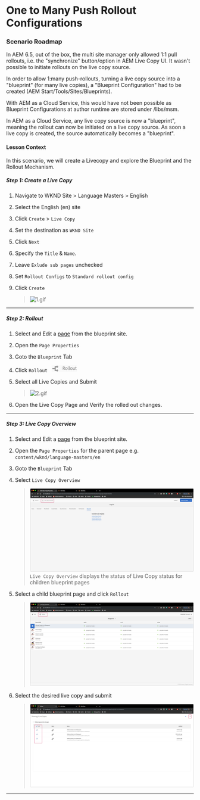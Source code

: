 
# One to Many Push Rollout Configurations 

### Scenario Roadmap

In AEM 6.5, out of the box, the multi site manager only allowed 1:1 pull rollouts, i.e. the "synchronize" button/option in AEM Live Copy UI. It wasn't possible to initiate rollouts on the live copy source.

In order to allow 1:many push-rollouts, turning a live copy source into a "blueprint" (for many live copies), a "Blueprint Configuration" had to be created (AEM Start/Tools/Sites/Blueprints).

With AEM as a Cloud Service, this would have not been possible as Blueprint Configurations at author runtime are stored under /libs/msm.

In AEM as a Cloud Service, any live copy source is now a "blueprint", meaning the rollout can now be initiated on a live copy source. As soon a live copy is created, the source automatically becomes a "blueprint".

#### Lesson Context

In this scenario, we will create a Livecopy and explore the Blueprint and the Rollout Mechanism.

##### Step 1: Create a Live Copy

1. Navigate to WKND Site > Language Masters > English
2. Select the English (en) site
3. Click ` Create ` > ` Live Copy `
4. Set the destination as ` WKND Site `
5. Click ` Next `
6. Specify the ` Title ` & ` Name `.
7. Leave ` Exlude sub pages ` unchecked
8. Set ` Rollout Configs ` to ` Standard rollout config ` 
9. Click ` Create `

     > ![1.gif](./images/1.gif)

---

##### Step 2: Rollout

1. Select and Edit a [page](http://localhost:4502/editor.html/content/wknd/language-masters/en/magazine.html) from the blueprint site.
2. Open the ` Page Properties `
3. Goto the ` Blueprint ` Tab
4. Click ` Rollout  ` ![rollout](./images/2.png)
5. Select all Live Copies and Submit

    > ![2.gif](./images/2.gif)

6. Open the Live Copy Page and Verify the rolled out changes.

---

##### Step 3: Live Copy Overview
 
 1. Select and Edit a [page](http://localhost:4502/editor.html/content/wknd/language-masters/en/magazine.html) from the blueprint site.
2. Open the ` Page Properties ` for the parent page e.g. ` content/wknd/language-masters/en `
3. Goto the ` Blueprint ` Tab
4. Select ` Live Copy Overview `

    > ![3.png](./images/3.png)<br>
    > ` Live Copy Overview ` displays the status of Live Copy status for children blueprint pages 
5. Select a child blueprint page and click ` Rollout `

    > ![4.png](./images/4.png)

6. Select the desired live copy and submit

    > ![5.png](./images/5.png)


----
